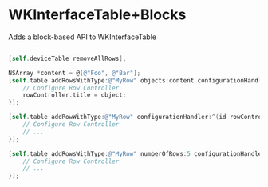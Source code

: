 WKInterfaceTable+Blocks
=======================

Adds a block-based API to WKInterfaceTable 

```objective-c

[self.deviceTable removeAllRows];

NSArray *content = @[@"Foo", @"Bar"];
[self.table addRowsWithType:@"MyRow" objects:content configurationHandler:^(DeviceRow *rowController, id object) {
	// Configure Row Controller
	rowController.title = object;
}];

[self.table addRowWithType:@"MyRow" configurationHandler:^(id rowController) {
	// Configure Row Controller
	// ...
}];

[self.table addRowsWithType:@"MyRow" numberOfRows:5 configurationHandler:^(id rowController, NSUInteger index) {
	// Configure Row Controller
	// ...
}];


```
